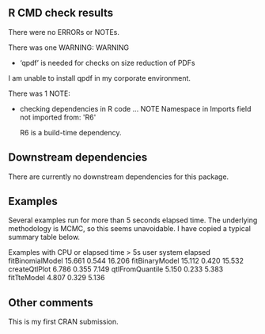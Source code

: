 ## R CMD check results
There were no ERRORs or NOTEs. 

There was one WARNING:
WARNING

*  ‘qpdf’ is needed for checks on size reduction of PDFs

  I am unable to install qpdf in my corporate environment.

There was 1 NOTE:

* checking dependencies in R code ... NOTE
  Namespace in Imports field not imported from: 'R6'

  R6 is a build-time dependency.

## Downstream dependencies
There are currently no downstream dependencies for this package.

## Examples
Several examples run for more than 5 seconds elapsed time.  The underlying 
methodology is MCMC, so this seems unavoidable.  I have copied a typical summary
table below.

   Examples with CPU or elapsed time > 5s
                      user system elapsed
   fitBinomialModel 15.661  0.544  16.206
   fitBinaryModel   15.112  0.420  15.532
   createQtlPlot     6.786  0.355   7.149
   qtlFromQuantile   5.150  0.233   5.383
   fitTteModel       4.807  0.329   5.136
   
## Other comments
This is my first CRAN submission.

